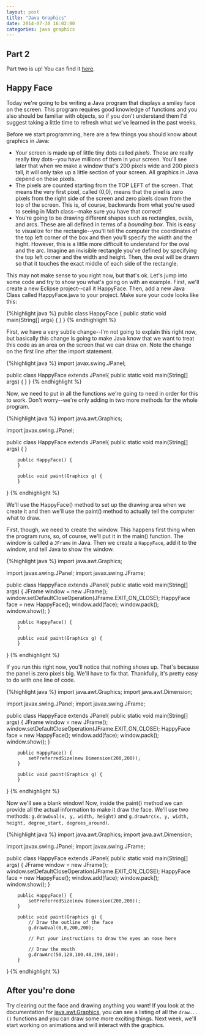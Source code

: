 ```yaml
---
layout: post
title: "Java Graphics"
date: 2014-07-30 16:02:00
categories: java graphics
---
```


## Part 2

Part two is up! You can find it [here](http://klieth.github.io/java/graphics/2014/08/06/java-graphics-2.html).

## Happy Face

Today we're going to be writing a Java program that displays a smiley face on the screen. This program requires good knowledge of functions and you also should be familiar with objects, so if you don't understand them I'd suggest taking a little time to refresh what we've learned in the past weeks.

Before we start programming, here are a few things you should know about graphics in Java:
- Your screen is made up of little tiny dots called *pixels*. These are really really tiny dots--you have millions of them in your screen. You'll see later that when we make a window that's 200 pixels wide and 200 pixels tall, it will only take up a little section of your screen. All graphics in Java depend on these pixels.
- The pixels are counted starting from the TOP LEFT of the screen. That means the very first pixel, called (0,0), means that the pixel is zero pixels from the right side of the screen and zero pixels down from the top of the screen. This is, of course, backwards from what you're used to seeing in Math class--make sure you have that correct!
- You're going to be drawing different shapes such as rectangles, ovals, and arcs. These are all defined in terms of a *bounding box*. This is easy to visualize for the rectangle--you'll tell the computer the coordinates of the top left corner of the box and then you'll specify the width and the hight. However, this is a little more difficult to understand for the oval and the arc. Imagine an invisible rectangle you've defined by specifying the top left corner and the width and height. Then, the oval will be drawn so that it touches the exact middle of each side of the rectangle.

This may not make sense to you right now, but that's ok. Let's jump into some code and try to show you what's going on with an example. First, we'll create a new Eclipse project--call it HappyFace. Then, add a new Java Class called HappyFace.java to your project. Make sure your code looks like this:

{%highlight java %}
public class HappyFace {
	public static void main(String[] args) {
	}
}
{% endhighlight %}

First, we have a very subtle change--I'm not going to explain this right now, but basically this change is going to make Java know that we want to treat this code as an area on the screen that we can draw on. Note the change on the first line after the import statement.

{%highlight java %}
import javax.swing.JPanel;

public class HappyFace extends JPanel{
		public static void main(String[] args) {
		}
}
{% endhighlight %}

Now, we need to put in all the functions we're going to need in order for this to work. Don't worry--we're only adding in two more methods for the whole program.


{%highlight java %}
import java.awt.Graphics;

import javax.swing.JPanel;

public class HappyFace extends JPanel{
		public static void main(String[] args) {
		}

		public HappyFace() {
		}
		
		public void paint(Graphics g) {
		}
}
{% endhighlight %}

We'll use the HappyFace() method to set up the drawing area when we create it and then we'll use the paint() method to actually tell the computer what to draw.

First, though, we need to create the window. This happens first thing when the program runs, so, of course, we'll put it in the main() function. The window is called a `JFrame` in Java. Then we create a `HappyFace`, add it to the window, and tell Java to show the window.


{%highlight java %}
import java.awt.Graphics;

import javax.swing.JPanel;
import javax.swing.JFrame;

public class HappyFace extends JPanel{
		public static void main(String[] args) {
			JFrame window = new JFrame();
			window.setDefaultCloseOperation(JFrame.EXIT_ON_CLOSE);
			HappyFace face = new HappyFace();
			window.add(face);
			window.pack();
			window.show();
		}

		public HappyFace() {
		}
		
		public void paint(Graphics g) {
		}
}
{% endhighlight %}


If you run this right now, you'll notice that nothing shows up. That's because the panel is zero pixels big. We'll have to fix that. Thankfully, it's pretty easy to do with one line of code.


{%highlight java %}
import java.awt.Graphics;
import java.awt.Dimension;

import javax.swing.JPanel;
import javax.swing.JFrame;

public class HappyFace extends JPanel{
		public static void main(String[] args) {
			JFrame window = new JFrame();
			window.setDefaultCloseOperation(JFrame.EXIT_ON_CLOSE);
			HappyFace face = new HappyFace();
			window.add(face);
			window.pack();
			window.show();
		}

		public HappyFace() {
			setPreferredSize(new Dimension(200,200)); 
		}
		
		public void paint(Graphics g) {
		}
}
{% endhighlight %}


Now we'll see a blank window! Now, inside the paint() method we can provide all the actual information to make it draw the face. We'll use two methods: `g.drawOval(x, y, width, height)` and `g.drawArc(x, y, width, height, degree_start, degrees_around)`.

{%highlight java %}
import java.awt.Graphics;
import java.awt.Dimension;

import javax.swing.JPanel;
import javax.swing.JFrame;

public class HappyFace extends JPanel{
		public static void main(String[] args) {
			JFrame window = new JFrame();
			window.setDefaultCloseOperation(JFrame.EXIT_ON_CLOSE);
			HappyFace face = new HappyFace();
			window.add(face);
			window.pack();
			window.show();
		}

		public HappyFace() {
			setPreferredSize(new Dimension(200,200)); 
		}
		
		public void paint(Graphics g) {
			// Draw the outline of the face
			g.drawOval(0,0,200,200);

			// Put your instructions to draw the eyes an nose here

			// Draw the mouth
			g.drawArc(50,120,100,40,190,160);
		}
}
{% endhighlight %}


## After you're done

Try clearing out the face and drawing anything you want! If you look at the documentation for [java.awt.Graphics](http://docs.oracle.com/javase/7/docs/api/java/awt/Graphics.html), you can see a listing of all the `draw...()` functions and you can draw some more exciting things. Next week, we'll start working on animations and will interact with the graphics.
